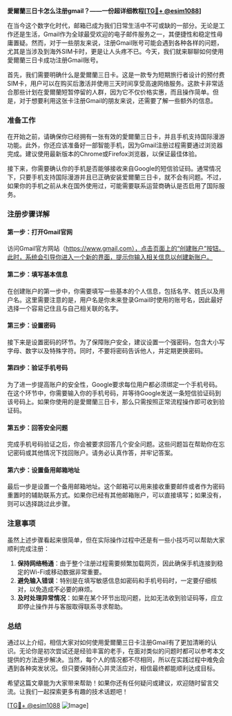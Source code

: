 **愛爾蘭三日卡怎么注册gmail？——一份超详细教程[[TG💪+ @esim1088](https://t.me/s/esim1088)]**

在当今这个数字化时代，邮箱已成为我们日常生活中不可或缺的一部分。无论是工作还是生活，Gmail作为全球最受欢迎的电子邮件服务之一，其便捷性和稳定性毋庸置疑。然而，对于一些朋友来说，注册Gmail账号可能会遇到各种各样的问题，尤其是当涉及到海外SIM卡时，更是让人头疼不已。今天，我们就来聊聊如何使用愛爾蘭三日卡成功注册Gmail账号。

首先，我们需要明确什么是愛爾蘭三日卡。这是一款专为短期旅行者设计的预付费SIM卡，用户可以在购买后激活并使用三天时间享受高速网络服务。这款卡非常适合那些计划在愛爾蘭短暂停留的人群，因为它不仅价格实惠，而且操作简单。但是，对于想要利用这张卡注册Gmail的朋友来说，还需要了解一些额外的信息。

### 准备工作

在开始之前，请确保你已经拥有一张有效的愛爾蘭三日卡，并且手机支持国际漫游功能。此外，你还应该准备好一部智能手机，因为Gmail注册过程需要通过浏览器完成。建议使用最新版本的Chrome或Firefox浏览器，以保证最佳体验。

接下来，你需要确认你的手机是否能够接收来自Google的短信验证码。通常情况下，只要手机支持国际漫游并且已正确安装爱爾蘭三日卡，就不会有问题。不过，如果你的手机之前从未在国外使用过，可能需要联系运营商确认是否启用了国际服务。

### 注册步骤详解

#### 第一步：打开Gmail官网

访问Gmail官方网站（https://www.gmail.com），点击页面上的“创建账户”按钮。此时，系统会引导你进入一个新的界面，提示你输入相关信息以创建新账户。

#### 第二步：填写基本信息

在创建账户的第一步中，你需要填写一些基本的个人信息，包括名字、姓氏以及用户名。这里需要注意的是，用户名是你未来登录Gmail时使用的账号名，因此最好选择一个容易记住且与自己相关联的名字。

#### 第三步：设置密码

接下来是设置密码的环节。为了保障账户安全，建议设置一个强密码，包含大小写字母、数字以及特殊字符。同时，不要将密码告诉他人，并定期更换密码。

#### 第四步：验证手机号码

为了进一步提高账户的安全性，Google要求每位用户都必须绑定一个手机号码。在这个环节中，你需要输入你的手机号码，并等待Google发送一条短信验证码到该号码上。如果你使用的是愛爾蘭三日卡，那么只需按照正常流程操作即可收到验证码。

#### 第五步：回答安全问题

完成手机号码验证之后，你会被要求回答几个安全问题。这些问题旨在帮助你在忘记密码或其他情况下找回账户。请务必认真作答，并牢记答案。

#### 第六步：设置备用邮箱地址

最后一步是设置一个备用邮箱地址。这个邮箱可以用来接收重要邮件或者作为密码重置时的辅助联系方式。如果你已经有其他邮箱账户，可以直接填写；如果没有，则可以选择跳过此步骤。

### 注意事项

虽然上述步骤看起来很简单，但在实际操作过程中还是有一些小技巧可以帮助大家顺利完成注册：

1. **保持网络畅通**：由于整个注册过程需要频繁加载网页，因此确保手机连接到稳定的Wi-Fi或移动数据非常重要。
2. **避免输入错误**：特别是在填写敏感信息如密码和手机号码时，一定要仔细核对，以免造成不必要的麻烦。
3. **及时处理异常情况**：如果在某个环节出现问题，比如无法收到验证码等，应立即停止操作并与客服取得联系寻求帮助。

### 总结

通过以上介绍，相信大家对如何使用愛爾蘭三日卡注册Gmail有了更加清晰的认识。无论你是初次尝试还是经验丰富的老手，在面对类似的问题时都可以参考本文提供的方法逐步解决。当然，每个人的情况都不尽相同，所以在实践过程中难免会遇到各种突发状况。但只要保持耐心并灵活应对，相信最终都能顺利达成目标。

希望这篇文章能为大家带来帮助！如果你还有任何疑问或建议，欢迎随时留言交流。让我们一起探索更多有趣的技术话题吧！

[[TG💪+ @esim1088](https://t.me/s/esim1088) ![Image](https://i.postimg.cc/4NQfJmqS/Snipaste-2025-05-13-00-14-12.png)]